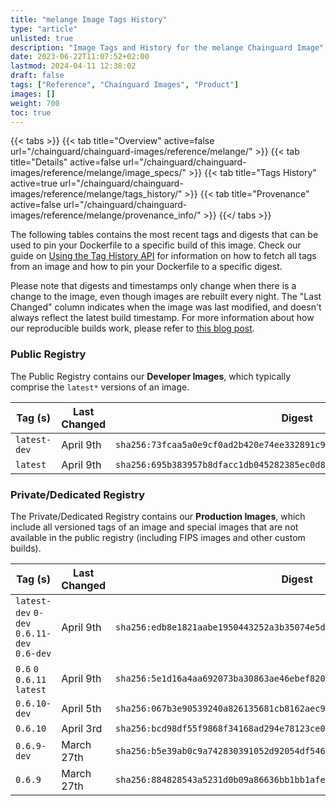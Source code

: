 ```yaml
---
title: "melange Image Tags History"
type: "article"
unlisted: true
description: "Image Tags and History for the melange Chainguard Image"
date: 2023-06-22T11:07:52+02:00
lastmod: 2024-04-11 12:38:02
draft: false
tags: ["Reference", "Chainguard Images", "Product"]
images: []
weight: 700
toc: true
---
```


{{< tabs >}}
{{< tab title="Overview" active=false url="/chainguard/chainguard-images/reference/melange/" >}}
{{< tab title="Details" active=false url="/chainguard/chainguard-images/reference/melange/image_specs/" >}}
{{< tab title="Tags History" active=true url="/chainguard/chainguard-images/reference/melange/tags_history/" >}}
{{< tab title="Provenance" active=false url="/chainguard/chainguard-images/reference/melange/provenance_info/" >}}
{{</ tabs >}}

The following tables contains the most recent tags and digests that can be used to pin your Dockerfile to a specific build of this image. Check our guide on [Using the Tag History API](/chainguard/chainguard-images/using-the-tag-history-api/) for information on how to fetch all tags from an image and how to pin your Dockerfile to a specific digest.

Please note that digests and timestamps only change when there is a change to the image, even though images are rebuilt every night. The "Last Changed" column indicates when the image was last modified, and doesn't always reflect the latest build timestamp. For more information about how our reproducible builds work, please refer to [this blog post](https://www.chainguard.dev/unchained/reproducing-chainguards-reproducible-image-builds).

### Public Registry
The Public Registry contains our **Developer Images**, which typically comprise the `latest*` versions of an image.

| Tag (s)       | Last Changed | Digest                                                                    |
|---------------|--------------|---------------------------------------------------------------------------|
|  `latest-dev` | April 9th    | `sha256:73fcaa5a0e9cf0ad2b420e74ee332891c9b4a65315311364d47b68ab247032c7` |
|  `latest`     | April 9th    | `sha256:695b383957b8dfacc1db045282385ec0d8230168c2f1b453dbfdab9ca56fdf39` |


### Private/Dedicated Registry
The Private/Dedicated Registry contains our **Production Images**, which include all versioned tags of an image and special images that are not available in the public registry (including FIPS images and other custom builds).

| Tag (s)                                      | Last Changed | Digest                                                                    |
|----------------------------------------------|--------------|---------------------------------------------------------------------------|
|  `latest-dev` `0-dev` `0.6.11-dev` `0.6-dev` | April 9th    | `sha256:edb8e1821aabe1950443252a3b35074e5d457e529c0df9b31ee4a5c4972def4d` |
|  `0.6` `0` `0.6.11` `latest`                 | April 9th    | `sha256:5e1d16a4aa692073ba30863ae46ebef8202f7be13b11a874ff302ab881d9e287` |
|  `0.6.10-dev`                                | April 5th    | `sha256:067b3e90539240a826135681cb8162aec96349c8196845120f968a0ac0c3d655` |
|  `0.6.10`                                    | April 3rd    | `sha256:bcd98df55f9868f34168ad294e78123ce0227c9dfe2b6db6b1a3dc915f4ba169` |
|  `0.6.9-dev`                                 | March 27th   | `sha256:b5e39ab0c9a742830391052d92054df5460089c8e1c319196536255e725e59c1` |
|  `0.6.9`                                     | March 27th   | `sha256:884828543a5231d0b09a86636bb1bb1afe4be5cf2eb76c8b22a73a3c05277d0c` |

